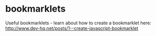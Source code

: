 # bookmarklets
Useful bookmarklets - learn about how to create a bookmarklet here: http://www.dev-hq.net/posts/1--create-javascript-bookmarklet

